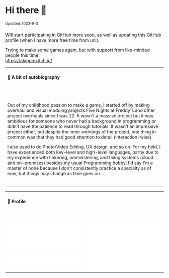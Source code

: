 
# **Hi there 👋**

<sup>Updated 2023-9-3</sup>

Will start participating in GitHub more soon, as well as updating this GitHub profile (when I have more free time from uni).

Trying to make some games again, but with support from like-minded people this time.  
https://akippnn.itch.io/

<!--[![Links](https://img.shields.io/badge/🌐%20Website-akippnn.github.io-blue?style=for-the-badge)](https://akippnn.github.io)-->

<!--

<table>
  <tr>
    <td><h4>🚀 About Me<br><span>&#8203;</td>
  </tr>
  <tr>
    <td>
      <span>&#8203;</span>
      <p>
        I go by the name Aki online.<br>
        Currently studying my first year of Bachelor's of Science in Computer Engineering BSCpE.<br>
        Still working on a lot of things...my website and my README are one of them.<br>
        Not really a fan of sharing my own personal identity or information<br>
        <sup>(unless we get to know each other better 🤝)
      </p>
      <p>I don't have a lot to show as of right now, but feel free to check the pinned repositories, I'm currently working on these projects.</p>
      <p>This readme is a work-in-progress. I'm still finding ways to stylize it, maybe with something like an HTML2SVG, but we'll see.<br><span>&#8203;</span></p>
    </td>
  </tr>
</table>

so that you guys would stop asking me what programming language I've used (it's a bit annoying, okay?), here you go:
  
<table>
  <tr>
    <td><h4>What I touched so far (collecting infinity stones)<br><span>&#8203;</td>
    <td></td>
  </tr>
  <tr>
  </tr>
    <td>
      Languages
    </td>
    <td>
      C/C++<br>
      C#<br>
      CMake<br>
      CSS/SCSS<br>
      Dockerfile<br>
      HTML<br>
      JavaScript (CommonJS, ECMAScript, JSX Typescript)<br>
      Lua<br>
      Nix<br>
      Perl<br>
      PHP<br>
      Python<br>
      Shell<br> 
      VBA<br>
      VB.net<br>
    </td>
  </tr>
  <tr>
    <td>
      Databases
    </td>
    <td>
      SQLite<br>
      MariaDB<br>
      (soon) MongoDB
    </td>
  </tr>
  <tr>
    <td>
      Tools, Frameworks, etc.
    </td>
    <td>
      Haven't compiled this list yet...
    </td>
  </tr>
</table>

-->

<table>
  <tr>
    <td><h4>📝 A bit of autobiography<br><span>&#8203;</td>
  </tr>
  <tr>
    <td>
      <span>&#8203;</span>
      <p>Out of my childhood passion to make a game, I started off by making overhaul and visual modding projects Five Nights at Freddy's and other project overhauls since I was 12. It wasn't a massive project but it was ambitious for someone who never had a background in programming or didn't have the patience to read through tutorials. It wasn't an impressive project either, but despite the inner workings of the project, one thing in common was that they had good attention to detail (interaction-wise).</p>
      <p>I also used to do Photo/Video Editing, UX design, and so on. For my field, I have experienced both low-level and high-level languages, partly due to my experience with tinkering, administering, and fixing systems (cloud and on-premises) besides my usual Programming hobby. I'd say I'm a master of none because I don't consistently practice a specialty as of now, but things may change as time goes on.<br><span>&#8203;</span></p>
    </td>
  </tr>
</table>

<table>
  <tr>
    <td colspan="2"><h4>👤 Profile<br><span>&#8203;</td>
  </tr>
  <tr>
    <td>
      <img src="metrics.classic.svg" alt="Classic Metrics"></img><br>
      <img src="metrics.plugin.discussions.svg" alt="Discussions Metrics"</img>
    </td>
    <td>
        <img src="metrics.plugin.stars.svg" alt="Stars Metrics"></img>
    </td>
  </tr>
</table>
